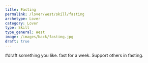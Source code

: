 ```yaml
---
title: Fasting
permalink: /lover/west/skill/fasting
archetype: Lover
category: Lover
type: Skill
type_general: West
image: /images/back/fasting.jpg
draft: true
---
```

#draft something you like. fast for a week. Support others in fasting. 
